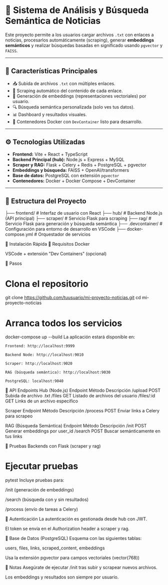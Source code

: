 # 🧠 Sistema de Análisis y Búsqueda Semántica de Noticias

Este proyecto permite a los usuarios cargar archivos `.txt` con enlaces a noticias, procesarlos automáticamente (scraping), generar **embeddings semánticos** y realizar búsquedas basadas en significado usando `pgvector` y `FAISS`.

---

## 🧩 Características Principales

- 📤 Subida de archivos `.txt` con múltiples enlaces.
- 🔁 Scraping automático del contenido de cada enlace.
- 🧠 Generación de embeddings (representaciones vectoriales) por usuario.
- 🔍 Búsqueda semántica personalizada (solo ves tus datos).
- 📊 Dashboard y resultados visuales.
- 🐳 Contenedores Docker con `DevContainer` listo para desarrollo.

---

## ⚙️ Tecnologías Utilizadas

- **Frontend:** Vite + React + TypeScript
- **Backend Principal (hub):** Node.js + Express + MySQL
- **Scraper y RAG:** Flask + Celery + Redis + PostgreSQL + pgvector
- **Embeddings y búsqueda:** FAISS + OpenAI/transformers
- **Base de datos:** PostgreSQL con extensión `pgvector`
- **Contenedores:** Docker + Docker Compose + DevContainer

---

## 📂 Estructura del Proyecto


├── frontend/           # Interfaz de usuario con React
├── hub/                # Backend Node.js (API principal)
├── scraper/            # Servicio Flask para scraping
├── rag/                # Servicio Flask para generación y búsqueda semántica
├── .devcontainer/      # Configuración para entorno de desarrollo en VSCode
├── docker-compose.yml  # Orquestador de servicios

🚀 Instalación Rápida
🔧 Requisitos
Docker

VSCode + extensión "Dev Containers" (opcional)

🏁 Pasos
# Clona el repositorio
  git clone https://github.com/tuusuario/mi-proyecto-noticias.git
  cd mi-proyecto-noticias

# Arranca todos los servicios
  docker-compose up --build
  La aplicación estará disponible en:
  
    Frontend: http://localhost:9999
    
    Backend Node: http://localhost:9010
    
    Scraper: http://localhost:9020
    
    RAG (búsqueda semántica): http://localhost:9030
    
    PostgreSQL: localhost:9040


📡 API Endpoints
Hub (Node.js)
Endpoint	Método	Descripción
/upload	POST	Subida de archivo .txt
/files	GET	Listado de archivos del usuario
/files/:id	GET	Links de un archivo específico

Scraper
Endpoint	Método	Descripción
/process	POST	Enviar links a Celery para scrapeo

RAG (Búsqueda Semántica)
Endpoint	Método	Descripción
/init	POST	Generar embeddings por user_id
/search	POST	Buscar semánticamente en tus links


🧪 Pruebas
Backends con Flask (scraper y rag)
# Ejecutar pruebas
  pytest
  Incluye pruebas para:
  
  /init (generación de embeddings)
  
  /search (búsqueda con y sin resultados)
  
  /process (envío de tareas a Celery)


👤 Autenticación
La autenticación es gestionada desde hub con JWT.

El token se envía en el Authorization header a scraper y rag.

💾 Base de Datos (PostgreSQL)
Esquema con las siguientes tablas:

users, files, links, scraped_content, embeddings

Usa la extensión pgvector para campos vectoriales (vector(768))

📌 Notas
Asegúrate de ejecutar /init tras subir y scrapear nuevos archivos.

Los embeddings y resultados son siempre por usuario.
